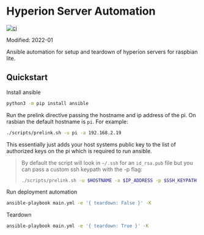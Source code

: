 # Hyperion Server Automation

[![ci](https://github.com/ztnel/ambilight/actions/workflows/ci.yaml/badge.svg)](https://github.com/ztnel/ambilight/actions/workflows/ci.yaml)

Modified: 2022-01

Ansible automation for setup and teardown of hyperion servers for raspbian lite.

## Quickstart

Install ansible
```bash
python3 -m pip install ansible
```

Run the prelink directive passing the hostname and ip address of the pi. On rasbian the default hostname is `pi`. For example:
```bash
./scripts/prelink.sh -u pi -a 192.168.2.19
```
This essentially just adds your host systems public key to the list of authorized keys on the pi which is required to run ansible. 

>By default the script will look in `~/.ssh` for an `id_rsa.pub` file but you can pass a custom ssh keypath with the -p flag:
>```bash
>./scripts/prelink.sh -u $HOSTNAME -a $IP_ADDRESS -p $SSH_KEYPATH
>```

Run deployment automation
```bash
ansible-playbook main.yml -e '{ teardown: False }' -K
```

Teardown
```bash
ansible-playbook main.yml -e '{ teardown: True }' -K
```